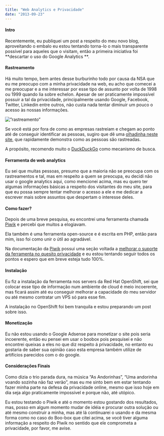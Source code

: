 ```yaml
---
title: "Web Analytics e Privacidade"
date: "2013-09-23"
---
```


#### Intro

Recentemente, eu publiquei um post a respeito do meu novo blog, aproveitando o embalo eu estou tentando torna-lo o mais
transparente possível para aqueles que o visitam, então a primeira iniciativa foi **descartar o uso do Google Analytics
**.

#### Rastreamento

Há muito tempo, bem antes desse burburinho todo por causa da NSA que eu me preocupo com a minha privacidade na web, eu
acho que comecei a me preocupar e a me interessar por esse tipo de assunto por volta de 1998 ou 1999 quando lia sobre
echelon. Apesar de ser praticamente impossível possuir a tal da privacidade, principalmente usando Google, Facebook,
Twitter, Linkedin entre outros, não custa nada tentar diminuir um pouco o acesso às nossas informações.

<img src=”/media/banner-rastreamento-sitrace-300x184.jpg alt=”rastreamento” />

Se você está por fora de como as empresas rastreiam e chegam ao ponto até de conseguir identificar as pessoas, sugiro
que dê uma [olhadinha neste site](http://donttrack.us/), que rapidamente demonstra como as pessoas são rastreadas.

A propósito, recomendo muito o [DuckDuckGo](http://duckduckgo.com) como mecanismo de busca.

#### Ferramenta de web analytics

Eu sei que muitas pessoas, presumo que a maioria não se preocupa com os rastreamentos e tal, mas em respeito a quem se
preocupa, eu decidi não usar o google analytics aqui, como mencionei acima, mas eu quero ter algumas informações básicas
a respeito dos visitantes do meu site, para que eu possa sempre tentar melhorar o acesso a ele e me dedicar a escrever
mais sobre assuntos que despertam o interesse deles.

#### Como fazer?

Depois de uma breve pesquisa, eu encontrei uma ferramenta chamada [Piwik](http://piwik.org/) e percebi que muitos a
elogiavam.

Ela também é uma ferramenta open-source e é escrita em PHP, então para mim, isso foi como unir o útil ao agradável.

Na documentação da [Piwik](http://piwik.org/) possui uma seção voltada
a [melhorar o suporte da ferramenta no quesito privacidade](http://piwik.org/privacy/) e eu estou tentando seguir todos
os pontos e espero que em breve esteja tudo 100%.

#### Instalação

Eu fiz a instalação da ferramenta nos servers da Red Hat OpenShift, sei que colocar esse tipo de informação num ambiente
de cloud é meio incoerente, mas ficará assim até eu conseguir melhorar a capacidade do meu servidor ou até mesmo
contratar um VPS só para esse fim.

A instalação no OpenShift foi bem tranquila e estou preparando um post sobre isso.

#### Monetização

Eu não estou usando o Google Adsense para monetizar o site pois seria incoerente, então eu pensei em usar o boobox pois
pesquisei e não encontrei queixas a eles no que diz respeito á privacidade, no entanto eu gostaria de saber sua opinião
caso esta empresa também utilize de artifícios parecidos com o do google.

#### Considerações Finais

Como dizia o trio parada dura, na música “As Andorinhas”, “Uma andorinha voando sozinha não faz verão”, mas eu me sinto
bem em estar tentando fazer minha parte na defesa da privacidade online, mesmo que isso hoje em dia seja algo
praticamente impossível e porque não, até utópico.

Eu estou testando o Piwik e até o momento estou gostando dos resultados, mas, posso em algum momento mudar de idéia e
procurar outra solução ou até mesmo construir a minha, mas até lá continuarei o usando e da mesma forma como no caso do
Boo-box que citei acima, se você tiver alguma informação a respeito do Piwik no sentido que ele comprometa a
privacidade, por favor, me avise.

